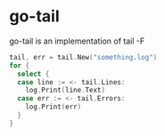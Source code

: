 # go-tail
go-tail is an implementation of tail -F

``` go
tail, err = tail.New("something.log")
for {
  select {
  case line := <- tail.Lines:
    log.Print(line.Text)
  case err := <- tail.Errors:
    log.Print(err)
  }
}
```
